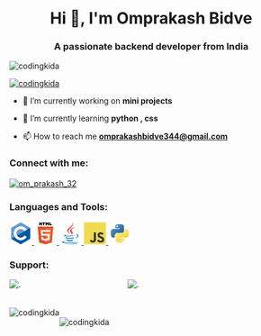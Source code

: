 <h1 align="center">Hi 👋, I'm Omprakash Bidve</h1>
<h3 align="center">A passionate backend developer from India</h3>

<p align="left"> <img src="https://komarev.com/ghpvc/?username=codingkida&label=Profile%20views&color=0e75b6&style=flat" alt="codingkida" /> </p>

<p align="left"> <a href="https://github.com/ryo-ma/github-profile-trophy"><img src="https://github-profile-trophy.vercel.app/?username=codingkida" alt="codingkida" /></a> </p>

- 🔭 I’m currently working on **mini projects**

- 🌱 I’m currently learning **python , css**

- 📫 How to reach me **omprakashbidve344@gmail.com**

<h3 align="left">Connect with me:</h3>
<p align="left">
<a href="https://instagram.com/om_prakash_32" target="blank"><img align="center" src="https://raw.githubusercontent.com/rahuldkjain/github-profile-readme-generator/master/src/images/icons/Social/instagram.svg" alt="om_prakash_32" height="30" width="40" /></a>
</p>

<h3 align="left">Languages and Tools:</h3>
<p align="left"> <a href="https://www.cprogramming.com/" target="_blank" rel="noreferrer"> <img src="https://raw.githubusercontent.com/devicons/devicon/master/icons/c/c-original.svg" alt="c" width="40" height="40"/> </a> <a href="https://www.w3.org/html/" target="_blank" rel="noreferrer"> <img src="https://raw.githubusercontent.com/devicons/devicon/master/icons/html5/html5-original-wordmark.svg" alt="html5" width="40" height="40"/> </a> <a href="https://www.java.com" target="_blank" rel="noreferrer"> <img src="https://raw.githubusercontent.com/devicons/devicon/master/icons/java/java-original.svg" alt="java" width="40" height="40"/> </a> <a href="https://developer.mozilla.org/en-US/docs/Web/JavaScript" target="_blank" rel="noreferrer"> <img src="https://raw.githubusercontent.com/devicons/devicon/master/icons/javascript/javascript-original.svg" alt="javascript" width="40" height="40"/> </a> <a href="https://www.python.org" target="_blank" rel="noreferrer"> <img src="https://raw.githubusercontent.com/devicons/devicon/master/icons/python/python-original.svg" alt="python" width="40" height="40"/> </a> </p>

<h3 align="left">Support:</h3>
<p><a href="https://www.buymeacoffee.com/."> <img align="left" src="https://cdn.buymeacoffee.com/buttons/v2/default-yellow.png" height="50" width="210" alt="." /></a><a href="https://ko-fi.com/."> <img align="left" src="https://cdn.ko-fi.com/cdn/kofi3.png?v=3" height="50" width="210" alt="." /></a></p><br><br>

<p><img align="left" src="https://github-readme-stats.vercel.app/api/top-langs?username=codingkida&show_icons=true&locale=en&layout=compact" alt="codingkida" /></p>

<p>&nbsp;<img align="center" src="https://github-readme-stats.vercel.app/api?username=codingkida&show_icons=true&locale=en" alt="codingkida" /></p>
